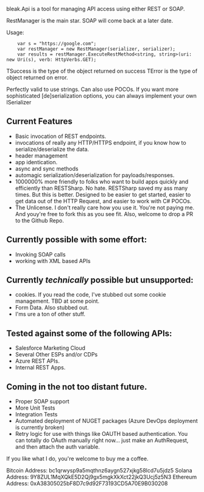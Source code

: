 bleak.Api is a tool for managing API access using either REST or SOAP.

RestManager is the main star. SOAP will come back at a later date.

Usage:

```
    var s = "https://google.com";
    var restManager = new RestManager(serializer, serializer);
    var results = restManager.ExecuteRestMethod<string, string>(uri: new Uri(s), verb: HttpVerbs.GET);
```

TSuccess is the type of the object returned on success
TError is the type of object returned on error.

Perfectly valid to use strings. Can also use POCOs. If you want more sophisticated [de]serialization options, you can always implement your own ISerializer

## Current Features
- Basic invocation of REST endpoints.
- invocations of really any HTTP/HTTPS endpoint, if you know how to serialize/deserialize the data.
- header management
- app identication.
- async and sync methods
- automagic serialization/deserialization for payloads/responses.
- 1000000% more friendly to folks who want to build apps quickly and efficiently than RESTSharp. No hate. RESTSharp saved my ass many times. But this is better. Designed to be easier to get started, easier to get data out of the HTTP Request, and easier to work with C# POCOs.
- The Unlicense. I don't really care how you use it. You're not paying me. And youy're free to fork this as you see fit. Also, welcome to drop a PR to the Github Repo.

## Currently possible with some effort:
- Invoking SOAP calls
- working with XML based APIs

## Currently _technically_ possible but unsupported:
- cookies. If you read the code, I've stubbed out some cookie management. TBD at some point.
- Form Data. Also stubbed out.
- I'ms ure a ton of other stuff.

## Tested against some of the following APIs:
- Salesforce Marketing Cloud
- Several Other ESPs and/or CDPs
- Azure REST APIs.
- Internal REST Apps.

## Coming in the not too distant future.
- Proper SOAP support
- More Unit Tests
- Integration Tests
- Automated deployment of NUGET packages (Azure DevOps deployment is currently broken)
- Retry logic for use with things like OAUTH based authentication. You can totally do OAuth manually right now... just make an AuthRequest, and then attach the auth variable.

If you like what I do, you're welcome to buy me a coffee.

Bitcoin Address: bc1qrwysp9a5mqthnz6aygn527xjkg58lcd7u5jdz5
Solana Address: 9Y8ZUL1MqXQkE5D2Qj9gx5mgkXkXct22jkQ3Ucj5z5N3
Ethereum Address: 0xA38305025bF8D7c9d92F73193CD5A70E9B030208